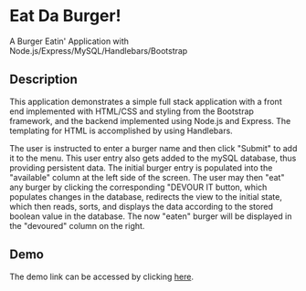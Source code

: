 # Eat Da Burger!
A Burger Eatin' Application with Node.js/Express/MySQL/Handlebars/Bootstrap
## Description
This application demonstrates a simple full stack application with a front end implemented with HTML/CSS and styling from the Bootstrap framework, and the backend implemented using Node.js and Express. The templating for HTML is accomplished by using Handlebars.

The user is instructed to enter a burger name and then click "Submit" to add it to the menu. This user entry also gets added to the mySQL database, thus providing persistent data. The initial burger entry is populated into the "available" column at the left side of the screen. The user may then "eat" any burger by clicking the corresponding "DEVOUR IT button, which populates changes in the database, redirects the view to the initial state, which then reads, sorts, and displays the data according to the stored boolean value in the database. The now "eaten" burger will be displayed in the "devoured" column on the right.
## Demo
The demo link can be accessed by clicking [here](https://chrisjones-eat-da-burger.herokuapp.com/).
